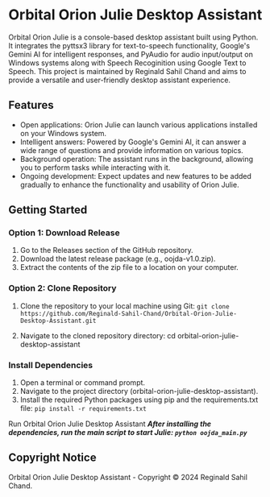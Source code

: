 # Orbital Orion Julie Desktop Assistant

Orbital Orion Julie is a console-based desktop assistant built using Python. It integrates the pyttsx3 library for text-to-speech functionality, Google's Gemini AI for intelligent responses, and PyAudio for audio input/output on Windows systems along with Speech Recoginition using Google Text to Speech. This project is maintained by Reginald Sahil Chand and aims to provide a versatile and user-friendly desktop assistant experience.

## Features

- Open applications: Orion Julie can launch various applications installed on your Windows system.
- Intelligent answers: Powered by Google's Gemini AI, it can answer a wide range of questions and provide information on various topics.
- Background operation: The assistant runs in the background, allowing you to perform tasks while interacting with it.
- Ongoing development: Expect updates and new features to be added gradually to enhance the functionality and usability of Orion Julie.

## Getting Started
### Option 1: Download Release
1. Go to the Releases section of the GitHub repository.
2. Download the latest release package (e.g., oojda-v1.0.zip).
3. Extract the contents of the zip file to a location on your computer.

### Option 2: Clone Repository
1. Clone the repository to your local machine using Git:
```git clone https://github.com/Reginald-Sahil-Chand/Orbital-Orion-Julie-Desktop-Assistant.git```

2. Navigate to the cloned repository directory:
cd orbital-orion-julie-desktop-assistant

### Install Dependencies
1. Open a terminal or command prompt.
2. Navigate to the project directory (orbital-orion-julie-desktop-assistant).
3. Install the required Python packages using pip and the requirements.txt file:
```pip install -r requirements.txt```

Run Orbital Orion Julie Desktop Assistant
***After installing the dependencies, run the main script to start Julie:
```python oojda_main.py```***


## Copyright Notice

Orbital Orion Julie Desktop Assistant - Copyright © 2024 Reginald Sahil Chand.
